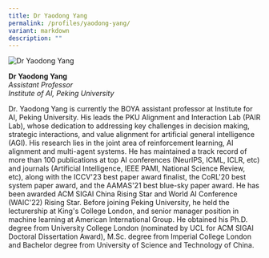 ```yaml
---
title: Dr Yaodong Yang
permalink: /profiles/yaodong-yang/
variant: markdown
description: ""
---
```

<div style="width:50%"><img src="/images/People/yaodang_yang.jpeg" alt="Dr Yaodong Yang"></div>

**Dr Yaodong Yang**<br>*Assistant Professor*<br>*Institute of AI, Peking University*<br>

Dr. Yaodong Yang is currently the BOYA assistant professor at Institute for AI, Peking University. His leads the PKU Alignment and Interaction Lab (PAIR Lab), whose dedication to addressing key challenges in decision making, strategic interactions, and value alignment for artificial general intelligence (AGI). His research lies in the joint area of reinforcement learning, AI alignment and multi-agent systems. He has maintained a track record of more than 100 publications at top AI conferences (NeurIPS, ICML, ICLR, etc) and journals (Artificial Intelligence, IEEE PAMI, National Science Review, etc), along with the ICCV'23 best paper award finalist, the CoRL'20 best system paper award, and the AAMAS'21 best blue-sky paper award. He has been awarded ACM SIGAI China Rising Star and World AI Conference (WAIC'22) Rising Star. Before joining Peking University, he held the lecturership at King's College London, and senior manager position in machine learning at American International Group.  He obtained his Ph.D. degree from University College London (nominated by UCL for ACM SIGAI Doctoral Dissertation Award), M.Sc. degree from Imperial College London and Bachelor degree from University of Science and Technology of China.